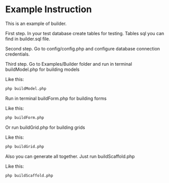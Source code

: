 Example Instruction
===================

This is an example of builder.

First step. In your test database create tables for testing. Tables sql you can find in builder.sql file.

Second step. Go to config/config.php and configure database connection credentials.

Third step. Go to Examples/Builder folder and run in terminal buildModel.php for building models

Like this:
~~~~~bash
php buildModel.php
~~~~~

Run in terminal buildForm.php for building forms

Like this:
~~~~~bash
php buildForm.php
~~~~~

Or run buildGrid.php for building grids

Like this:
~~~~~bash
php buildGrid.php
~~~~~

Also you can generate all together. Just run buildScaffold.php

Like this:
~~~~~bash
php buildScaffold.php
~~~~~